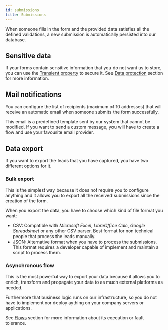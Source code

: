 ```yaml
---
id: submissions
title: Submissions
---
```


When someone fills in the form and the provided data satisfies all the defined validations, a new submission is automatically persisted into our database.

## Sensitive data

If your forms contain sensitive information that you do not want us to store, you can use the [Transient property]() to secure it. See [Data protection](docs/forms/data-protection#data-persistance) section for more information.

## Mail notifications

You can configure the list of recipients (maximum of 10 addresses) that will receive an automatic email when someone submits the form successfully.

This email is a predefined template sent by our system that cannot be modified. If you want to send a custom message, you will have to create a flow and use your favourite email provider.

## Data export

If you want to export the leads that you have captured, you have two different options for it.

### Bulk export

This is the simplest way because it does not require you to configure anything and it allows you to export all the received submissions since the creation of the form.

When you export the data, you have to choose which kind of file format you want:

* CSV: Compatible with _Microsoft Excel_, _LibreOffice Calc_, _Google Spreadsheet_ or any other CSV parser. Best format for non technical people that process the leads manually.
* JSON: Alternative format when you have to process the submissions. This format requires a developer capable of implement and maintain a script to process them.

### Asynchronous flow

This is the most powerful way to export your data because it allows you to enrich, transform and propagate your data to as much external platforms as needed.

Furthermore that business logic runs on our infrastructure, so you do not have to implement nor deploy aything on your company servers or applications.

See [Flows](/docs/flows/) section for more information about its execution or fault tolerance.